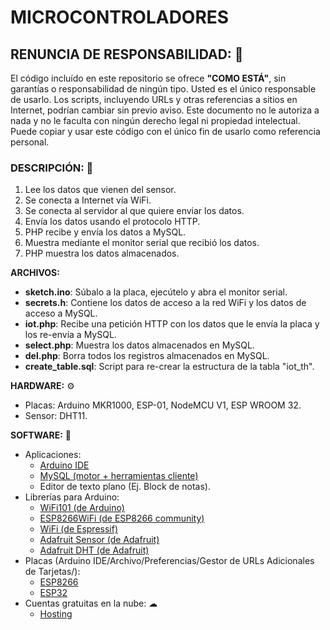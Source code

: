 # MICROCONTROLADORES

## RENUNCIA DE RESPONSABILIDAD: 📢
El código incluído en este repositorio se ofrece **"COMO ESTÁ"**, sin garantías o responsabilidad de ningún tipo. Usted es el único responsable de usarlo. Los scripts, incluyendo URLs y otras referencias a sitios en Internet, podrían cambiar sin previo aviso. Este documento no le autoriza a nada y no le faculta con ningún derecho legal ni propiedad intelectual. Puede copiar y usar este código con el único fin de usarlo como referencia personal.

### DESCRIPCIÓN: 🚀
1. Lee los datos que vienen del sensor.
2. Se conecta a Internet vía WiFi.
3. Se conecta al servidor al que quiere enviar los datos.
4. Envía los datos usando el protocolo HTTP.
5. PHP recibe y envía los datos a MySQL.
6. Muestra mediante el monitor serial que recibió los datos.
7. PHP muestra los datos almacenados.

**ARCHIVOS:**
- **sketch.ino**: Súbalo a la placa, ejecútelo y abra el monitor serial.
- **secrets.h**: Contiene los datos de acceso a la red WiFi y los datos de acceso a MySQL.
- **iot.php**: Recibe una petición HTTP con los datos que le envía la placa y los re-envía a MySQL.
- **select.php**: Muestra los datos almacenados en MySQL.
- **del.php**: Borra todos los registros almacenados en MySQL.
- **create_table.sql**: Script para re-crear la estructura de la tabla "iot_th".

**HARDWARE:** ⚙
- Placas: Arduino MKR1000, ESP-01, NodeMCU V1, ESP WROOM 32.
- Sensor: DHT11.

**SOFTWARE:** 💾
- Aplicaciones:
    + [Arduino IDE](https://www.arduino.cc/en/main/software/)
    + [MySQL (motor + herramientas cliente)](https://dev.mysql.com/downloads/workbench/)
    + Editor de texto plano (Ej. Block de notas).
- Librerías para Arduino:
    + [WiFi101 (de Arduino)](https://github.com/arduino-libraries/WiFi101)
    + [ESP8266WiFi (de ESP8266 community)](https://github.com/esp8266/Arduino)
    + [WiFi (de Espressif)](https://github.com/espressif/arduino-esp32/tree/master/libraries/WiFi)
    + [Adafruit Sensor (de Adafruit)](https://github.com/adafruit/Adafruit_Sensor)
    + [Adafruit DHT (de Adafruit)](https://github.com/adafruit/DHT-sensor-library)
- Placas (Arduino IDE/Archivo/Preferencias/Gestor de URLs Adicionales de Tarjetas/):
    + [ESP8266](http://arduino.esp8266.com/stable/package_esp8266com_index.json)
    + [ESP32](http://dl.espressif.com/dl/package_esp32_index.json)
- Cuentas gratuitas en la nube: ☁
    + [Hosting](https://www.000webhost.com/)
